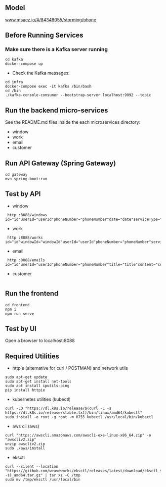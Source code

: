 # 

## Model
www.msaez.io/#/84346055/storming/phone

## Before Running Services
### Make sure there is a Kafka server running
```
cd kafka
docker-compose up
```
- Check the Kafka messages:
```
cd infra
docker-compose exec -it kafka /bin/bash
cd /bin
./kafka-console-consumer --bootstrap-server localhost:9092 --topic
```

## Run the backend micro-services
See the README.md files inside the each microservices directory:

- window
- work
- email
- customer


## Run API Gateway (Spring Gateway)
```
cd gateway
mvn spring-boot:run
```

## Test by API
- window
```
 http :8088/windows id="id"userId="userId"phoneNumber="phoneNumber"date="date"serviceType="serviceType"status="status"
```
- work
```
 http :8088/works id="id"windowId="windowId"userId="userId"phoneNumber="phoneNumber"serviceType="serviceType"isDone="isDone"doneTime="doneTime"
```
- email
```
 http :8088/emails id="id"userId="userId"phoneNumber="phoneNumber"title="title"content="content"date="date"
```
- customer
```
```


## Run the frontend
```
cd frontend
npm i
npm run serve
```

## Test by UI
Open a browser to localhost:8088

## Required Utilities

- httpie (alternative for curl / POSTMAN) and network utils
```
sudo apt-get update
sudo apt-get install net-tools
sudo apt install iputils-ping
pip install httpie
```

- kubernetes utilities (kubectl)
```
curl -LO "https://dl.k8s.io/release/$(curl -L -s https://dl.k8s.io/release/stable.txt)/bin/linux/amd64/kubectl"
sudo install -o root -g root -m 0755 kubectl /usr/local/bin/kubectl
```

- aws cli (aws)
```
curl "https://awscli.amazonaws.com/awscli-exe-linux-x86_64.zip" -o "awscliv2.zip"
unzip awscliv2.zip
sudo ./aws/install
```

- eksctl 
```
curl --silent --location "https://github.com/weaveworks/eksctl/releases/latest/download/eksctl_$(uname -s)_amd64.tar.gz" | tar xz -C /tmp
sudo mv /tmp/eksctl /usr/local/bin
```
